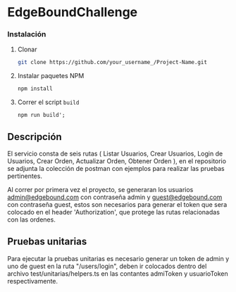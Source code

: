# EdgeBoundChallenge


### Instalación

1. Clonar
   ```sh
   git clone https://github.com/your_username_/Project-Name.git
   ```
2. Instalar paquetes NPM
   ```sh
   npm install
   ```
3. Correr el script `build`
   ```JS
   npm run build';
   ```



## Descripción

El servicio consta de seis rutas ( Listar Usuarios, Crear Usuarios, Login de Usuarios, Crear Orden, Actualizar Orden, Obtener Orden ), en el repositorio se adjunta la colección de postman con ejemplos para realizar las pruebas pertinentes.

Al correr por primera vez el proyecto, se generaran los usuarios admin@edgebound.com con contraseña admin y guest@edgebound.com con contraseña guest, estos son necesarios para generar el token que sera colocado en el header 'Authorization', que protege las rutas relacionadas con las ordenes.

## Pruebas unitarias

Para ejecutar la pruebas unitarias es necesario generar un token de admin y uno de guest en la ruta "/users/login", deben ir colocados dentro del archivo test/unitarias/helpers.ts en las contantes admiToken y usuarioToken respectivamente.



